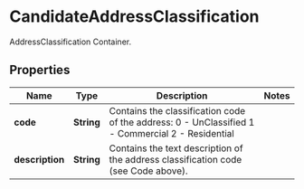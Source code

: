 

# CandidateAddressClassification

AddressClassification Container.

## Properties

| Name | Type | Description | Notes |
|------------ | ------------- | ------------- | -------------|
|**code** | **String** | Contains the classification code of the address: 0 - UnClassified 1 - Commercial 2 - Residential |  |
|**description** | **String** | Contains the text description of the address classification code (see Code above). |  |



